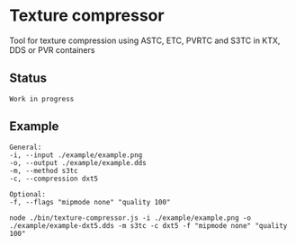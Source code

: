 # Texture compressor

Tool for texture compression using ASTC, ETC, PVRTC and S3TC in KTX, DDS or PVR containers

## Status

	Work in progress

## Example

	General:
	-i, --input ./example/example.png
	-o, --output ./example/example.dds
	-m, --method s3tc
	-c, --compression dxt5

	Optional:
	-f, --flags "mipmode none" "quality 100"

    node ./bin/texture-compressor.js -i ./example/example.png -o ./example/example-dxt5.dds -m s3tc -c dxt5 -f "mipmode none" "quality 100"
